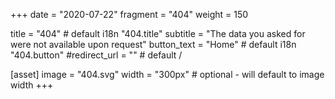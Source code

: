 +++
date = "2020-07-22"
fragment = "404"
weight = 150

title = "404" # default i18n "404.title"
subtitle = "The data you asked for were not available upon request"
button_text = "Home" # default i18n "404.button"
#redirect_url = "" # default /

[asset]
  image = "404.svg"
  width = "300px" # optional - will default to image width
+++

